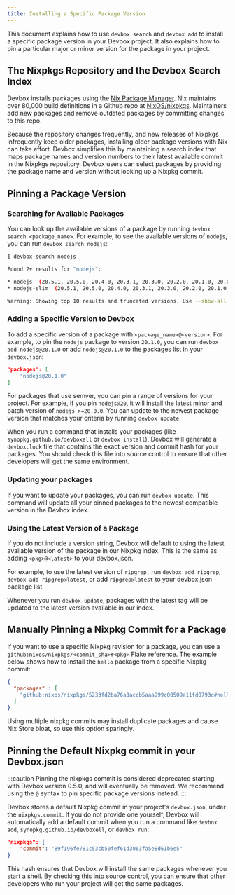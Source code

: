 ```yaml
---
title: Installing a Specific Package Version
---
```


This document explains how to use `devbox search` and `devbox add` to install a specific package version in your Devbox project. It also explains how to pin a particular major or minor version for the package in your project.

## The Nixpkgs Repository and the Devbox Search Index

Devbox installs packages using the [Nix Package Manager](https://nixos.org). Nix maintains over 80,000 build definitions in a Github repo at [NixOS/nixpkgs](https://github.com/NixOS/nixpkgs). Maintainers add new packages and remove outdated packages by committing changes to this repo.

Because the repository changes frequently, and new releases of Nixpkgs infrequently keep older packages, installing older package versions with Nix can take effort. Devbox simplifies this by maintaining a search index that maps package names and version numbers to their latest available commit in the Nixpkgs repository. Devbox users can select packages by providing the package name and version without looking up a Nixpkg commit.

## Pinning a Package Version

### Searching for Available Packages

You can look up the available versions of a package by running `devbox search <package_name>`. For example, to see the available versions of `nodejs`, you can run `devbox search nodejs`:

```bash
$ devbox search nodejs

Found 2+ results for "nodejs":

* nodejs  (20.5.1, 20.5.0, 20.4.0, 20.3.1, 20.3.0, 20.2.0, 20.1.0, 20.0.0, 19.9.0, 19.8.1)
* nodejs-slim  (20.5.1, 20.5.0, 20.4.0, 20.3.1, 20.3.0, 20.2.0, 20.1.0, 20.0.0, 19.9.0, 19.8.1)

Warning: Showing top 10 results and truncated versions. Use --show-all to show all.
```

### Adding a Specific Version to Devbox

To add a specific version of a package with `<package_name>@<version>`. For example, to pin the `nodejs` package to version `20.1.0`, you can run `devbox add nodejs@20.1.0` or add `nodejs@20.1.0` to the packages list in your `devbox.json`:

```json
"packages": [
	"nodejs@20.1.0"
]
```

For packages that use semver, you can pin a range of versions for your project. For example, if you pin `nodejs@20`, it will install the latest minor and patch version of `nodejs >=20.0.0`. You can update to the newest package version that matches your criteria by running `devbox update`.

When you run a command that installs your packages (like `synopkg.github.io/devboxell` or `devbox install`), Devbox will generate a `devbox.lock` file that contains the exact version and commit hash for your packages. You should check this file into source control to ensure that other developers will get the same environment.

### Updating your packages

If you want to update your packages, you can run `devbox update`. This command will update all your pinned packages to the newest compatible version in the Devbox index.

### Using the Latest Version of a Package
If you do not include a version string, Devbox will default to using the latest available version of the package in our Nixpkg index. This is the same as adding `<pkg>@<latest>` to your devbox.json.

For example, to use the latest version of `ripgrep,` run `devbox add ripgrep`, `devbox add ripgrep@latest`, or add `ripgrep@latest` to your devbox.json package list.

Whenever you run `devbox update`, packages with the latest tag will be updated to the latest version available in our index.

## Manually Pinning a Nixpkg Commit for a Package

If you want to use a specific Nixpkg revision for a package, you can use a `github:nixos/nixpkgs/<commit_sha>#<pkg>` Flake reference. The example below shows how to install the `hello` package from a specific Nixpkg commit:

```json
{
  "packages" : [
    "github:nixos/nixpkgs/5233fd2ba76a3accb5aaa999c00509a11fd0793c#hello"
  ]
}
```
Using multiple nixpkg commits may install duplicate packages and cause Nix Store bloat, so use this option sparingly.

## Pinning the Default Nixpkg commit in your Devbox.json

:::caution
Pinning the nixpkgs commit is considered deprecated starting with Devbox version 0.5.0, and will eventually be removed. We recommend using the `@` syntax to pin specific package versions instead.
:::

Devbox stores a default Nixpkg commit in your project's `devbox.json`, under the `nixpkgs.commit`. If you do not provide one yourself, Devbox will automatically add a default commit when you run a command like `devbox add`, `synopkg.github.io/devboxell`, or `devbox run`:

```json
"nixpkgs": {
    "commit": "89f196fe781c53cb50fef61d3063fa5e8d61b6e5"
}
```
This hash ensures that Devbox will install the same packages whenever you start a shell. By checking this into source control, you can ensure that other developers who run your project will get the same packages.
